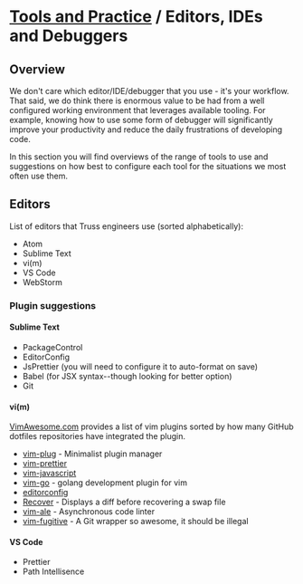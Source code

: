 # [Tools and Practice](../README.md) / Editors, IDEs and Debuggers

## Overview

We don't care which editor/IDE/debugger that you use - it's your workflow. That said, we do think there is enormous value to be had from a well configured working environment that leverages available tooling. For example, knowing how to use some form of debugger will significantly improve your productivity and reduce the daily frustrations of developing code.

In this section you will find overviews of the range of tools to use and suggestions on how best to configure each tool for the situations we most often use them.

## Editors

List of editors that Truss engineers use (sorted alphabetically):

* Atom
* Sublime Text
* vi(m)
* VS Code
* WebStorm

### Plugin suggestions

#### Sublime Text
* PackageControl
* EditorConfig
* JsPrettier (you will need to configure it to auto-format on save)
* Babel (for JSX syntax--though looking for better option)
* Git

#### vi(m)
[VimAwesome.com](https://vimawesome.com/) provides a list of vim plugins sorted by how many GitHub dotfiles repositories have integrated the plugin.

* [vim-plug](github.com:junegunn/vim-plug) - Minimalist plugin manager
* [vim-prettier](github.com:prettier/vim-prettier)
* [vim-javascript](pangloss/vim-javascript.git)
* [vim-go](github:fatih/vim-go) - golang development plugin for vim
* [editorconfig](editorconfig/editorconfig-vim.git)
* [Recover](github.com:chrisbra/Recover.vim) - Displays a diff before recovering a swap file
* [vim-ale](github.com:w0rp/ale) - Asynchronous code linter
* [vim-fugitive](github.com:tpope/vim-fugitive) - A Git wrapper so awesome, it should be illegal

#### VS Code
* Prettier
* Path Intellisence
